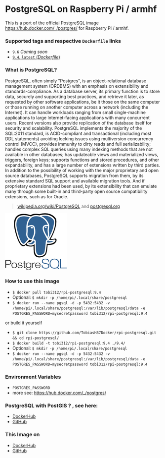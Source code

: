 # PostgreSQL on Raspberry Pi / armhf

This is a port of the official PostgreSQL image https://hub.docker.com/_/postgres/ for Raspberry Pi / armhf.

### Supported tags and respective `Dockerfile` links
-	`9.6` *Coming soon*
-	[`9.4`, `latest` (*Dockerfile*)](https://github.com/TobiasH87Docker/rpi-postgresql/blob/master/9.4/Dockerfile)

### What is PostgreSQL?
PostgreSQL, often simply "Postgres", is an object-relational database management system (ORDBMS) with an emphasis on extensibility and standards-compliance. As a database server, its primary function is to store data, securely and supporting best practices, and retrieve it later, as requested by other software applications, be it those on the same computer or those running on another computer across a network (including the Internet). It can handle workloads ranging from small single-machine applications to large Internet-facing applications with many concurrent users. Recent versions also provide replication of the database itself for security and scalability.
PostgreSQL implements the majority of the SQL:2011 standard, is ACID-compliant and transactional (including most DDL statements) avoiding locking issues using multiversion concurrency control (MVCC), provides immunity to dirty reads and full serializability; handles complex SQL queries using many indexing methods that are not available in other databases; has updateable views and materialized views, triggers, foreign keys; supports functions and stored procedures, and other expandability, and has a large number of extensions written by third parties. In addition to the possibility of working with the major proprietary and open source databases, PostgreSQL supports migration from them, by its extensive standard SQL support and available migration tools. And if proprietary extensions had been used, by its extensibility that can emulate many through some built-in and third-party open source compatibility extensions, such as for Oracle.
> [wikipedia.org/wiki/PostgreSQL](https://en.wikipedia.org/wiki/PostgreSQL) and [postgresql.org](https://www.postgresql.org/)

![logo](https://raw.githubusercontent.com/docker-library/docs/master/postgres/logo.png)

### How to use this image
* ``` $ docker pull tobi312/rpi-postgresql:9.4 ```
* Optional: ``` $ mkdir -p /home/pi/.local/share/postgresql ```
* ``` $ docker run --name pgsql -d -p 5432:5432 -v /home/pi/.local/share/postgresql:/var/lib/postgresql/data -e POSTGRES_PASSWORD=mysecretpassword tobi312/rpi-postgresql:9.4 ``` 

or build it yourself
* ``` $ git clone https://github.com/TobiasH87Docker/rpi-postgresql.git && cd rpi-postgresql/ ```
* ``` $ docker build -t tobi312/rpi-postgresql:9.4 ./9.4/ ``` 
* Optional: ``` $ mkdir -p /home/pi/.local/share/postgresql ```
* ``` $ docker run --name pgsql -d -p 5432:5432 -v /home/pi/.local/share/postgresql:/var/lib/postgresql/data -e POSTGRES_PASSWORD=mysecretpassword tobi312/rpi-postgresql:9.4 ``` 

### Environment Variables
* `POSTGRES_PASSWORD`
* more see: https://hub.docker.com/_/postgres/

### PostgreSQL with PostGIS ? , see here: 
* [DockerHub](https://hub.docker.com/r/tobi312/rpi-postgresql-postgis/)
* [GitHub](https://github.com/TobiasH87Docker/rpi-postgresql-postgis)

### This Image on
* [DockerHub](https://hub.docker.com/r/tobi312/rpi-postgresql/)
* [GitHub](https://github.com/TobiasH87Docker/rpi-postgresql)

